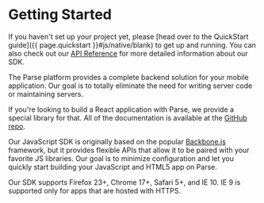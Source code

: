 # Getting Started

If you haven't set up your project yet, please [head over to the QuickStart guide]({{ page.quickstart }}#js/native/blank) to get up and running. You can also check out our [API Reference](/Parse-SDK-JS/api/) for more detailed information about our SDK.

The Parse platform provides a complete backend solution for your mobile application. Our goal is to totally eliminate the need for writing server code or maintaining servers.

<div class='tip info'><div>
  If you're looking to build a React application with Parse, we provide a special library for that. All of the documentation is available at the <a href="https://github.com/ParsePlatform/ParseReact">GitHub repo</a>.
</div></div>

Our JavaScript SDK is originally based on the popular [Backbone.js](http://backbonejs.org/) framework, but it provides flexible APIs that allow it to be paired with your favorite JS libraries. Our goal is to minimize configuration and let you quickly start building your JavaScript and HTML5 app on Parse.

Our SDK supports Firefox 23+, Chrome 17+, Safari 5+, and IE 10. IE 9 is supported only for apps that are hosted with HTTPS.
